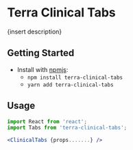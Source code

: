 # Terra Clinical Tabs

{insert description}

## Getting Started

- Install with [npmjs](https://www.npmjs.com):
  - `npm install terra-clinical-tabs`
  - `yarn add terra-clinical-tabs`

## Usage

```jsx
import React from 'react';
import Tabs from 'terra-clinical-tabs';

<ClinicalTabs {props.......} />
```
